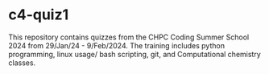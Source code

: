 # c4-quiz1

This repository contains quizzes from the CHPC Coding Summer School 2024 from 29/Jan/24 - 9/Feb/2024.
The training includes python programming, linux usage/ bash scripting, git, and Computational chemistry classes.
